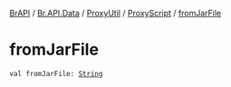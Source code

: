[BrAPI](../../../index.md) / [Br.API.Data](../../index.md) / [ProxyUtil](../index.md) / [ProxyScript](index.md) / [fromJarFile](./from-jar-file.md)

# fromJarFile

`val fromJarFile: `[`String`](https://kotlinlang.org/api/latest/jvm/stdlib/kotlin/-string/index.html)